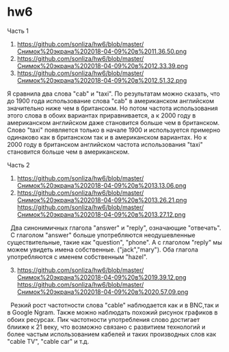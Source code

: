 # hw6

Часть 1
1) https://github.com/sonliza/hw6/blob/master/Снимок%20экрана%202018-04-09%20в%2011.36.50.png
2) https://github.com/sonliza/hw6/blob/master/Снимок%20экрана%202018-04-09%20в%2012.33.39.png
3) https://github.com/sonliza/hw6/blob/master/Снимок%20экрана%202018-04-09%20в%2012.51.32.png

Я сравнила два слова "cab" и "taxi". По результатам можно сказать, что до 1900 года использование слова "cab" в американском английском значительно ниже чем в британсокм. Но потом частота использования этого слова в обоих вариантах приравнивается, а к 2000 году в американском английском даже становится больше чем в британском. Слово "taxi" появляется только в начале 1900 и используется примерно одинаково как в британском так и в американском вариантах. Но к 2000 году в британском английском частота использования "taxi" становится больше чем в американском. 


Часть 2
1) https://github.com/sonliza/hw6/blob/master/Снимок%20экрана%202018-04-09%20в%2013.13.06.png
2) https://github.com/sonliza/hw6/blob/master/Снимок%20экрана%202018-04-09%20в%2013.26.21.png
   https://github.com/sonliza/hw6/blob/master/Снимок%20экрана%202018-04-09%20в%2013.27.12.png
   
   Два синонимичных глагола "answer" и "reply", означающие "отвечать". 
   С глаголом "answer" больше употребляются неодушевленные существительные, такие как "question", "phone". А с глаголом "reply" мы можем увидеть имена собственные. ("jack","mary"). Оба глагола употребляются с именем собственным "hazel". 

3) https://github.com/sonliza/hw6/blob/master/Снимок%20экрана%202018-04-09%20в%2019.39.12.png
   https://github.com/sonliza/hw6/blob/master/Снимок%20экрана%202018-04-09%20в%2020.57.09.png
   
   Резкий рост частотности слова "cable" наблюдается как и в BNC,так и в Google Ngram. Также можно наблюдать похожий рисунок графиков в обоих ресурсах. Пик частотности употребления слово достигает блииже к 21 веку, что возможно связано с развитием технологий и более частым использованием кабелей и таких производных слов как "cable TV", "cable car" и т.д. 
